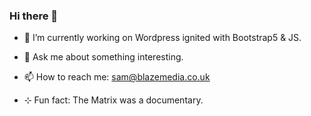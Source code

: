 ### Hi there 👋

<!--
**Samblazemedia/Samblazemedia** is a ✨ _special_ ✨ repository because its `README.md` (this file) appears on your GitHub profile.
-->


- 🔭 I’m currently working on Wordpress ignited with Bootstrap5 & JS.

- 💬 Ask me about something interesting.

- 📫 How to reach me: sam@blazemedia.co.uk

- ⊹ Fun fact: The Matrix was a documentary.

